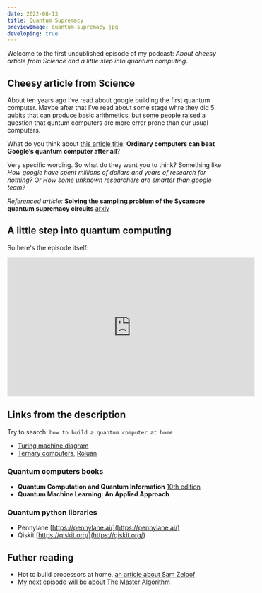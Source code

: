 ```yaml
---
date: 2022-08-13
title: Quantum Supremacy
previewImage: quantum-supremacy.jpg
developing: true
---
```


Welcome to the first unpublished episode of my podcast: _About cheesy article from Science and a little step into quantum computing_.


## Cheesy article from Science

About ten years ago I’ve read about google building the first quantum computer. Maybe after that I’ve read about some stage whre they did 5 qubits that can produce basic arithmetics, but some people raised a question that quntum computers are more error prone than our usual computers.

What do you think about [this article title](https://www.science.org/content/article/ordinary-computers-can-beat-google-s-quantum-computer-after-all): **Ordinary computers can beat Google’s quantum computer after all**? 

Very specific wording. So what do they want you to think? Something like _How google have spent millions of dollars and years of research for nothing?_ Or _How some unknown researchers are smarter than google team?_

_Referenced article:_ **Solving the sampling problem of the Sycamore quantum supremacy circuits** [arxiv](https://arxiv.org/pdf/2111.03011.pdf)


## A little step into quantum computing

So here's the episode itself:

<iframe width="560" height="315" src="https://www.youtube.com/embed/p0_YsAHBeFk" title="YouTube video player" frameborder="0" allow="accelerometer; autoplay; clipboard-write; encrypted-media; gyroscope; picture-in-picture" allowfullscreen></iframe>


## Links from the description

Try to search: `how to build a quantum computer at home`

- [Turing machine diagram](https://www.researchgate.net/figure/An-interactive-Turing-machine-with-advice_fig2_272684665)
- [Ternary computers](https://en.m.wikipedia.org/wiki/Ternary_computer), [Roluan](https://web.archive.org/web/20180322060200/http://roluan.com/)

### Quantum computers books

- **Quantum Computation and Quantum Information** [10th edition](http://mmrc.amss.cas.cn/tlb/201702/W020170224608149940643.pdf)
- **Quantum Machine Learning: An Applied Approach**

### Quantum python libraries

- Pennylane [https://pennylane.ai/](https://pennylane.ai/)
- Qiskit [https://qiskit.org/](https://qiskit.org/)


## Futher reading

- Hot to build processors at home, [an article about Sam Zeloof](https://www.wired.com/story/22-year-old-builds-chips-parents-garage)
- My next episode [will be about The Master Algorithm](https://twitter.com/mikolasan/status/1548730765461954561)